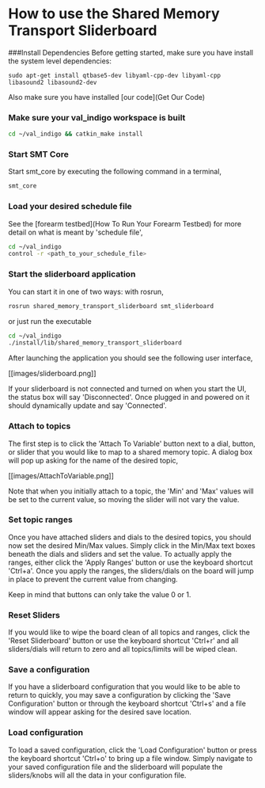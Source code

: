 # How to use the Shared Memory Transport Sliderboard

###Install Dependencies
Before getting started, make sure you have install the system level dependencies:

    sudo apt-get install qtbase5-dev libyaml-cpp-dev libyaml-cpp libasound2 libasound2-dev

Also make sure you have installed [our code](Get Our Code)


### Make sure your val_indigo workspace is built
```bash
cd ~/val_indigo && catkin_make install
```
### Start SMT Core
Start smt_core by executing the following command in a terminal,

```bash
smt_core
```

### Load your desired schedule file
See the [forearm testbed](How To Run Your Forearm Testbed) for more detail on what is meant by 'schedule file',
```bash
cd ~/val_indigo
control -r <path_to_your_schedule_file>
```

### Start the sliderboard application
You can start it in one of two ways: with rosrun,
```bash
rosrun shared_memory_transport_sliderboard smt_sliderboard
```

or just run the executable
```bash
cd ~/val_indigo
./install/lib/shared_memory_transport_sliderboard
```

After launching the application you should see the following user interface,

[[images/sliderboard.png]]

If your sliderboard is not connected and turned on when you start the UI, the status box will say 'Disconnected'. Once plugged in and powered on it should dynamically update and say 'Connected'.

### Attach to topics
The first step is to click the 'Attach To Variable' button next to a dial, button, or slider that you would like to map to a shared memory topic. A dialog box will pop up asking for the name of the desired topic,

[[images/AttachToVariable.png]]

Note that when you initially attach to a topic, the 'Min' and 'Max' values will be set to the current value, so moving the slider will not vary the value. 

### Set topic ranges
Once you have attached sliders and dials to the desired topics, you should now set the desired Min/Max values. Simply click in the Min/Max text boxes beneath the dials and sliders and set the value. To actually apply the ranges, either click the 'Apply Ranges' button or use the keyboard shortcut 'Ctrl+a'. Once you apply the ranges, the sliders/dials on the board will jump in place to prevent the current value from changing. 

Keep in mind that buttons can only take the value 0 or 1. 

### Reset Sliders
If you would like to wipe the board clean of all topics and ranges, click the 'Reset Sliderboard' button or use the keyboard shortcut 'Ctrl+r' and all sliders/dials will return to zero and all topics/limits will be wiped clean.

### Save a configuration
If you have a sliderboard configuration that you would like to be able to return to quickly, you may save a configuration by clicking the 'Save Configuration' button or through the keyboard shortcut 'Ctrl+s' and a file window will appear asking for the desired save location.

### Load configuration
To load a saved configuration, click the 'Load Configuration' button or press the keyboard shortcut 'Ctrl+o' to bring up a file window. Simply navigate to your saved configuration file and the sliderboard will populate the sliders/knobs will all the data in your configuration file.
